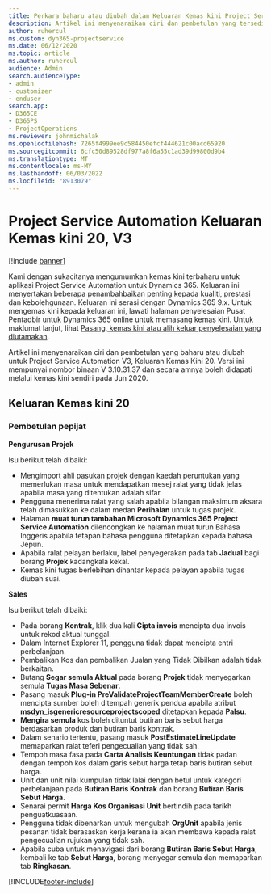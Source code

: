 ```yaml
---
title: Perkara baharu atau diubah dalam Keluaran Kemas kini Project Service Automation 20, V3
description: Artikel ini menyenaraikan ciri dan pembetulan yang tersedia dalam Keluaran Kemas Kini Project Service Automation 20, V3
author: ruhercul
ms.custom: dyn365-projectservice
ms.date: 06/12/2020
ms.topic: article
ms.author: ruhercul
audience: Admin
search.audienceType:
- admin
- customizer
- enduser
search.app:
- D365CE
- D365PS
- ProjectOperations
ms.reviewer: johnmichalak
ms.openlocfilehash: 7265f4999ee9c584450efcf444621c00acd65920
ms.sourcegitcommit: 6cfc50d89528df977a8f6a55c1ad39d99800d9b4
ms.translationtype: MT
ms.contentlocale: ms-MY
ms.lasthandoff: 06/03/2022
ms.locfileid: "8913079"
---
```

# <a name="project-service-automation-update-release-20-v3"></a>Project Service Automation Keluaran Kemas kini 20, V3

[!include [banner](../includes/psa-now-project-operations.md)]

Kami dengan sukacitanya mengumumkan kemas kini terbaharu untuk aplikasi Project Service Automation untuk Dynamics 365. Keluaran ini menyertakan beberapa penambahbaikan penting kepada kualiti, prestasi dan kebolehgunaan. Keluaran ini serasi dengan Dynamics 365 9.x. Untuk mengemas kini kepada keluaran ini, lawati halaman penyelesaian Pusat Pentadbir untuk Dynamics 365 online untuk memasang kemas kini. Untuk maklumat lanjut, lihat [Pasang, kemas kini atau alih keluar penyelesaian yang diutamakan](/power-platform/admin/install-remove-preferred-solution).

Artikel ini menyenaraikan ciri dan pembetulan yang baharu atau diubah untuk Project Service Automation V3, Keluaran Kemas Kini 20. Versi ini mempunyai nombor binaan V 3.10.31.37 dan secara amnya boleh didapati melalui kemas kini sendiri pada Jun 2020.

## <a name="update-release-20"></a>Keluaran Kemas kini 20

### <a name="bug-fixes"></a>Pembetulan pepijat

**Pengurusan Projek**

Isu berikut telah dibaiki:

- Mengimport ahli pasukan projek dengan kaedah peruntukan yang memerlukan masa untuk mendapatkan mesej ralat yang tidak jelas apabila masa yang ditentukan adalah sifar.
- Pengguna menerima ralat yang salah apabila bilangan maksimum aksara telah dimasukkan ke dalam medan **Perihalan** untuk tugas projek.
- Halaman **muat turun tambahan Microsoft Dynamics 365 Project Service Automation** dilencongkan ke halaman muat turun Bahasa Inggeris apabila tetapan bahasa pengguna ditetapkan kepada bahasa Jepun.
- Apabila ralat pelayan berlaku, label penyegerakan pada tab **Jadual** bagi borang **Projek** kadangkala kekal.
- Kemas kini tugas berlebihan dihantar kepada pelayan apabila tugas diubah suai.

**Sales**

Isu berikut telah dibaiki:

- Pada borang **Kontrak**, klik dua kali  **Cipta invois** mencipta dua invois untuk rekod aktual tunggal.
- Dalam Internet Explorer 11, pengguna tidak dapat mencipta entri perbelanjaan.
- Pembalikan Kos dan pembalikan Jualan yang Tidak Dibilkan adalah tidak berkaitan.
- Butang **Segar semula Aktual** pada borang **Projek** tidak menyegarkan semula **Tugas Masa Sebenar**.
- Pasang masuk **Plug-in PreValidateProjectTeamMemberCreate** boleh mencipta sumber boleh ditempah generik pendua apabila atribut **msdyn_isgenericresourceprojectscoped** ditetapkan kepada **Palsu**.
- **Mengira semula** kos boleh dituntut butiran baris sebut harga berdasarkan produk dan butiran baris kontrak.
- Dalam senario tertentu, pasang masuk **PostEstimateLineUpdate** memaparkan ralat teferi pengecualian yang tidak sah.
- Tempoh masa fasa pada **Carta Analisis Keuntungan** tidak padan dengan tempoh kos dalam garis sebut harga tetap baris butiran sebut harga.
- Unit dan unit nilai kumpulan tidak lalai dengan betul untuk kategori perbelanjaan pada **Butiran Baris Kontrak** dan borang **Butiran Baris Sebut Harga**.
- Senarai permit **Harga Kos Organisasi Unit** bertindih pada tarikh penguatkuasaan.
- Pengguna tidak dibenarkan untuk mengubah **OrgUnit** apabila jenis pesanan tidak berasaskan kerja kerana ia akan membawa kepada ralat pengecualian rujukan yang tidak sah.
- Apabila cuba untuk menavigasi dari borang **Butiran Baris Sebut Harga**, kembali ke tab **Sebut Harga**, borang menyegar semula dan memaparkan tab **Ringkasan**.


[!INCLUDE[footer-include](../includes/footer-banner.md)]
